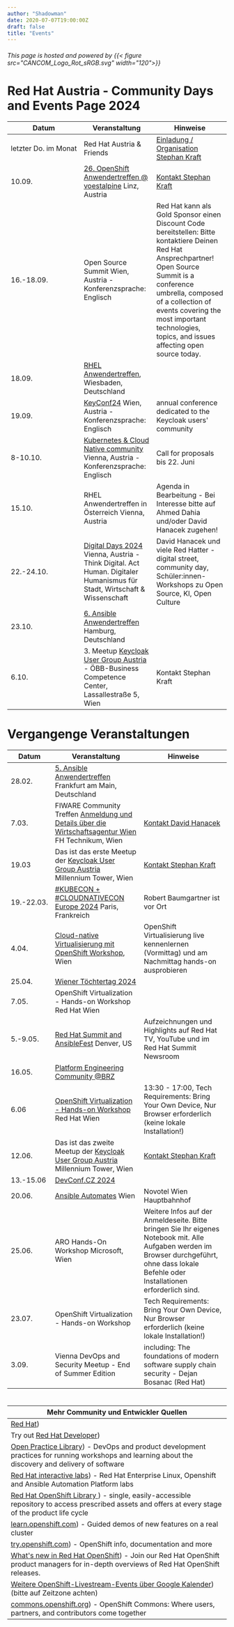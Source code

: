 ```yaml
---
author: "Shadowman"
date: 2020-07-07T19:00:00Z
draft: false
title: "Events"
---
```


###### This page is hosted and powered by  {{< figure src="CANCOM_Logo_Rot_sRGB.svg" width="120">}} 

# Red Hat Austria - Community Days and Events Page 2024

|<nobr>Datum</nobr>| Veranstaltung | Hinweise | 
| ------------ | ------------- |--------| 
|<nobr>letzter Do. im Monat</nobr>| Red Hat Austria & Friends | [Einladung / Organisation Stephan Kraft](mailto:stephan.kraft@redhat.com) |
| 10.09. | [26. OpenShift Anwendertreffen @ voestalpine](https://www.openshift-anwender.de/) Linz, Austria | [Kontakt Stephan Kraft](mailto:stephan.kraft@redhat.com) |
| 16.-18.09. | Open Source Summit Wien, Austria - Konferenzsprache: Englisch | Red Hat kann als Gold Sponsor einen Discount Code bereitstellen: Bitte kontaktiere Deinen Red Hat Ansprechpartner! Open Source Summit is a conference umbrella, composed of a collection of events covering the most important technologies, topics, and issues affecting open source today. |
| 18.09. | [RHEL Anwendertreffen](https://events.redhat.com/profile/form/index.cfm?PKformID=0x1186304abcd&sc_cid=7015Y0000048LqwQAE),  Wiesbaden, Deutschland | | 
| 19.09. | [KeyConf24](https://www.eventbrite.de/e/keyconf24-tickets-887467387847) Wien, Austria - Konferenzsprache: Englisch | annual conference dedicated to the Keycloak users' community | 
| 8-10.10. | [Kubernetes & Cloud Native community](https://kcdaustria.at/) Vienna, Austria - Konferenzsprache: Englisch | Call for proposals bis 22. Juni |
| 15.10. |  RHEL Anwendertreffen in Österreich Vienna, Austria | Agenda in Bearbeitung - Bei Interesse bitte auf Ahmed Dahia und/oder David Hanacek zugehen! |
| 22.-24.10. | [Digital Days 2024](https://www.digitalcity.wien/digital-days-2024/) Vienna, Austria - Think Digital. Act Human. Digitaler Humanismus für Stadt, Wirtschaft & Wissenschaft | David Hanacek und viele Red Hatter - digital street, community day, Schüler:innen-Workshops zu Open Source, KI, Open Culture | 
| 23.10. | [6. Ansible Anwendertreffen](https://events.redhat.com/profile/form/index.cfm?PKformID=0x12027203ae6) Hamburg, Deutschland | |
| 6.10. | 3. Meetup [Keycloak User Group Austria](https://www.meetup.com/de-DE/keycloak-user-group-austria/events/) - ÖBB-Business Competence Center, Lassallestraße 5, Wien | Kontakt Stephan Kraft | 

# Vergangenge Veranstaltungen

|<nobr>Datum</nobr>| Veranstaltung | Hinweise | 
| ------------ | ------------- |--------| 
| 28.02. | [5. Ansible Anwendertreffen](https://www.ansible-anwender.de/) Frankfurt am Main, Deutschland |  |
| 7.03. | FIWARE Community Treffen [Anmeldung und Details über die Wirtschaftsagentur Wien](https://wirtschaftsagentur.at/termine-events-workshops/fiware-community-treffen/) FH Technikum, Wien | [Kontakt David Hanacek](mailto:david.hanacek@redhat.com) |
| 19.03 | Das ist das erste Meetup der [Keycloak User Group Austria](https://www.meetup.com/de-DE/keycloak-user-group-austria/events/297881850/) Millennium Tower, Wien | [Kontakt Stephan Kraft](mailto:stephan.kraft@redhat.com) |
| 19.-22.03. | [#KUBECON + #CLOUDNATIVECON Europe 2024](https://events.linuxfoundation.org/kubecon-cloudnativecon-europe/) Paris, Frankreich | Robert Baumgartner ist vor Ort |
| 4.04. | [Cloud-native Virtualisierung mit OpenShift Workshop](https://events.redhat.com/profile/form/index.cfm?PKformID=0x1048193abcd), Wien | OpenShift Virtualisierung live kennenlernen (Vormittag) und am Nachmittag hands-on ausprobieren |
| 25.04. | [Wiener Töchtertag 2024](https://www.toechtertag.at/betrieb/redhat/) |  |
| 7.05. | OpenShift Virtualization - Hands-on Workshop Red Hat Wien |  |
| 5.-9.05. | [Red Hat Summit and AnsibleFest](https://www.redhat.com/en/summit) Denver, US | Aufzeichnungen und Highlights auf Red Hat TV, YouTube und im Red Hat Summit Newsroom |
| 16.05. | [Platform Engineering Community @BRZ](https://www.brz.gv.at/wie-wir-arbeiten/Kontakt-aufnehmen/veranstaltungen/20240516-Austrian-Plattform-Engineering-Community.html) |  |
| 6.06 | [OpenShift Virtualization - Hands-on Workshop](https://forms.gle/LizKrbWG6ZUzgn1S6) Red Hat Wien | 13:30 - 17:00, Tech Requirements: Bring Your Own Device, Nur Browser erforderlich (keine lokale Installation!) |
| 12.06. | Das ist das zweite Meetup der [Keycloak User Group Austria](https://www.meetup.com/de-DE/keycloak-user-group-austria/events/) Millennium Tower, Wien | [Kontakt Stephan Kraft](mailto:stephan.kraft@redhat.com) |
| 13.-15.06 | [DevConf.CZ 2024](https://www.devconf.info/cz/) |  |
| 20.06. | [Ansible Automates](https://events.redhat.com/profile/form/index.cfm?PKformID=0x1056344abcd) Wien | Novotel Wien Hauptbahnhof |
| 25.06. | ARO Hands-On Workshop Microsoft, Wien | Weitere Infos auf der Anmeldeseite. Bitte bringen Sie Ihr eigenes Notebook mit. Alle Aufgaben werden im Browser durchgeführt, ohne dass lokale Befehle oder Installationen erforderlich sind. | 
| 23.07. | 	OpenShift Virtualization - Hands-on Workshop | Tech Requirements: Bring Your Own Device, Nur Browser erforderlich (keine lokale Installation!) |
| 3.09. | Vienna DevOps and Security Meetup - End of Summer Edition  | including: The foundations of modern software supply chain security - Dejan Bosanac (Red Hat) |

#

| Mehr Community und Entwickler Quellen | 
| -------------------------------------------| 
| [Red Hat](https://www.redhat.com/)) |
| Try out [Red Hat Developer](https://developers.redhat.com/)) |
| [Open Practice Library](https://openpracticelibrary.com/))  - DevOps and product development practices for running workshops and learning about the discovery and delivery of software |
| [Red Hat interactive labs](https://www.redhat.com/en/interactive-labs)) - Red Hat Enterprise Linux, Openshift and Ansible Automation Platform labs |
| [Red Hat OpenShift Library ](https://access.redhat.com/articles/7052429)) - single, easily-accessible repository to access prescribed assets and offers at every stage of the product life cycle |
| [learn.openshift.com](https://learn.openshift.com)) - Guided demos of new features on a real cluster |
| [try.openshift.com](https://try.openshift.com)) - OpenShift info, documentation and more |
| [What's new in Red Hat OpenShift](https://www.redhat.com/en/whats-new-red-hat-openshift)) - Join our Red Hat OpenShift product managers for in-depth overviews of Red Hat OpenShift releases. |
| [Weitere OpenShift-Livestream-Events über Google Kalender](https://calendar.google.com/calendar/u/0/embed?src=redhatstreaming@gmail.com)) (bitte auf Zeitzone achten) |
| [commons.openshift.org](https://commons.openshift.org)) - OpenShift Commons: Where users, partners, and contributors come together |
